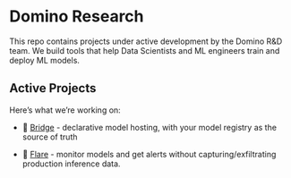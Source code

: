 # Domino Research

This repo contains projects under active development by the Domino R&D team.
We build tools that help Data Scientists and ML engineers train and deploy ML models.

## Active Projects

Here’s what we’re working on:

- :bridge_at_night: [Bridge](https://github.com/dominodatalab/domino-research/tree/main/bridge) - declarative model hosting, with your model registry as the source of truth

- :sparkler: [Flare](https://github.com/dominodatalab/domino-research/tree/main/flare) - monitor models and get alerts without capturing/exfiltrating production inference data.
